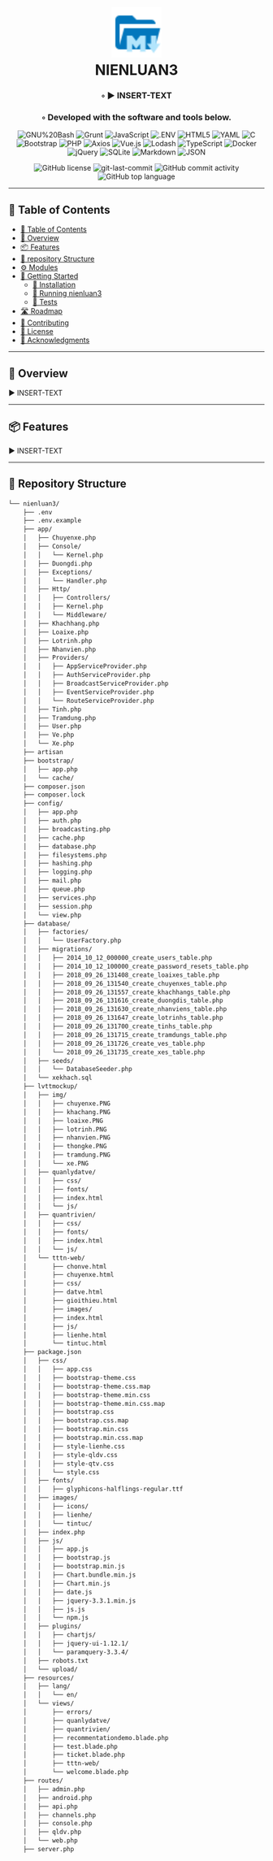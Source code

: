 <div align="center">
<h1 align="center">
<img src="https://raw.githubusercontent.com/PKief/vscode-material-icon-theme/ec559a9f6bfd399b82bb44393651661b08aaf7ba/icons/folder-markdown-open.svg" width="100" />
<br>NIENLUAN3</h1>
<h3>◦ ► INSERT-TEXT</h3>
<h3>◦ Developed with the software and tools below.</h3>

<p align="center">
<img src="https://img.shields.io/badge/GNU%20Bash-4EAA25.svg?style=flat-square&logo=GNU-Bash&logoColor=white" alt="GNU%20Bash" />
<img src="https://img.shields.io/badge/Grunt-FAA918.svg?style=flat-square&logo=Grunt&logoColor=white" alt="Grunt" />
<img src="https://img.shields.io/badge/JavaScript-F7DF1E.svg?style=flat-square&logo=JavaScript&logoColor=black" alt="JavaScript" />
<img src="https://img.shields.io/badge/.ENV-ECD53F.svg?style=flat-square&logo=dotenv&logoColor=black" alt=".ENV" />
<img src="https://img.shields.io/badge/HTML5-E34F26.svg?style=flat-square&logo=HTML5&logoColor=white" alt="HTML5" />
<img src="https://img.shields.io/badge/YAML-CB171E.svg?style=flat-square&logo=YAML&logoColor=white" alt="YAML" />
<img src="https://img.shields.io/badge/C-A8B9CC.svg?style=flat-square&logo=C&logoColor=black" alt="C" />
<img src="https://img.shields.io/badge/Bootstrap-7952B3.svg?style=flat-square&logo=Bootstrap&logoColor=white" alt="Bootstrap" />
<img src="https://img.shields.io/badge/PHP-777BB4.svg?style=flat-square&logo=PHP&logoColor=white" alt="PHP" />

<img src="https://img.shields.io/badge/Axios-5A29E4.svg?style=flat-square&logo=Axios&logoColor=white" alt="Axios" />
<img src="https://img.shields.io/badge/Vue.js-4FC08D.svg?style=flat-square&logo=vuedotjs&logoColor=white" alt="Vue.js" />
<img src="https://img.shields.io/badge/Lodash-3492FF.svg?style=flat-square&logo=Lodash&logoColor=white" alt="Lodash" />
<img src="https://img.shields.io/badge/TypeScript-3178C6.svg?style=flat-square&logo=TypeScript&logoColor=white" alt="TypeScript" />
<img src="https://img.shields.io/badge/Docker-2496ED.svg?style=flat-square&logo=Docker&logoColor=white" alt="Docker" />
<img src="https://img.shields.io/badge/jQuery-0769AD.svg?style=flat-square&logo=jQuery&logoColor=white" alt="jQuery" />
<img src="https://img.shields.io/badge/SQLite-003B57.svg?style=flat-square&logo=SQLite&logoColor=white" alt="SQLite" />
<img src="https://img.shields.io/badge/Markdown-000000.svg?style=flat-square&logo=Markdown&logoColor=white" alt="Markdown" />
<img src="https://img.shields.io/badge/JSON-000000.svg?style=flat-square&logo=JSON&logoColor=white" alt="JSON" />
</p>
<img src="https://img.shields.io/github/license/tongteo/nienluan3?style=flat-square&color=5D6D7E" alt="GitHub license" />
<img src="https://img.shields.io/github/last-commit/tongteo/nienluan3?style=flat-square&color=5D6D7E" alt="git-last-commit" />
<img src="https://img.shields.io/github/commit-activity/m/tongteo/nienluan3?style=flat-square&color=5D6D7E" alt="GitHub commit activity" />
<img src="https://img.shields.io/github/languages/top/tongteo/nienluan3?style=flat-square&color=5D6D7E" alt="GitHub top language" />
</div>

---

## 📖 Table of Contents
- [📖 Table of Contents](#-table-of-contents)
- [📍 Overview](#-overview)
- [📦 Features](#-features)
- [📂 repository Structure](#-repository-structure)
- [⚙️ Modules](#modules)
- [🚀 Getting Started](#-getting-started)
    - [🔧 Installation](#-installation)
    - [🤖 Running nienluan3](#-running-nienluan3)
    - [🧪 Tests](#-tests)
- [🛣 Roadmap](#-roadmap)
- [🤝 Contributing](#-contributing)
- [📄 License](#-license)
- [👏 Acknowledgments](#-acknowledgments)

---


## 📍 Overview

► INSERT-TEXT

---

## 📦 Features

► INSERT-TEXT

---


## 📂 Repository Structure

```sh
└── nienluan3/
    ├── .env
    ├── .env.example
    ├── app/
    │   ├── Chuyenxe.php
    │   ├── Console/
    │   │   └── Kernel.php
    │   ├── Duongdi.php
    │   ├── Exceptions/
    │   │   └── Handler.php
    │   ├── Http/
    │   │   ├── Controllers/
    │   │   ├── Kernel.php
    │   │   └── Middleware/
    │   ├── Khachhang.php
    │   ├── Loaixe.php
    │   ├── Lotrinh.php
    │   ├── Nhanvien.php
    │   ├── Providers/
    │   │   ├── AppServiceProvider.php
    │   │   ├── AuthServiceProvider.php
    │   │   ├── BroadcastServiceProvider.php
    │   │   ├── EventServiceProvider.php
    │   │   └── RouteServiceProvider.php
    │   ├── Tinh.php
    │   ├── Tramdung.php
    │   ├── User.php
    │   ├── Ve.php
    │   └── Xe.php
    ├── artisan
    ├── bootstrap/
    │   ├── app.php
    │   └── cache/
    ├── composer.json
    ├── composer.lock
    ├── config/
    │   ├── app.php
    │   ├── auth.php
    │   ├── broadcasting.php
    │   ├── cache.php
    │   ├── database.php
    │   ├── filesystems.php
    │   ├── hashing.php
    │   ├── logging.php
    │   ├── mail.php
    │   ├── queue.php
    │   ├── services.php
    │   ├── session.php
    │   └── view.php
    ├── database/
    │   ├── factories/
    │   │   └── UserFactory.php
    │   ├── migrations/
    │   │   ├── 2014_10_12_000000_create_users_table.php
    │   │   ├── 2014_10_12_100000_create_password_resets_table.php
    │   │   ├── 2018_09_26_131408_create_loaixes_table.php
    │   │   ├── 2018_09_26_131540_create_chuyenxes_table.php
    │   │   ├── 2018_09_26_131557_create_khachhangs_table.php
    │   │   ├── 2018_09_26_131616_create_duongdis_table.php
    │   │   ├── 2018_09_26_131630_create_nhanviens_table.php
    │   │   ├── 2018_09_26_131647_create_lotrinhs_table.php
    │   │   ├── 2018_09_26_131700_create_tinhs_table.php
    │   │   ├── 2018_09_26_131715_create_tramdungs_table.php
    │   │   ├── 2018_09_26_131726_create_ves_table.php
    │   │   └── 2018_09_26_131735_create_xes_table.php
    │   ├── seeds/
    │   │   └── DatabaseSeeder.php
    │   └── xekhach.sql
    ├── lvttmockup/
    │   ├── img/
    │   │   ├── chuyenxe.PNG
    │   │   ├── khachang.PNG
    │   │   ├── loaixe.PNG
    │   │   ├── lotrinh.PNG
    │   │   ├── nhanvien.PNG
    │   │   ├── thongke.PNG
    │   │   ├── tramdung.PNG
    │   │   └── xe.PNG
    │   ├── quanlydatve/
    │   │   ├── css/
    │   │   ├── fonts/
    │   │   ├── index.html
    │   │   └── js/
    │   ├── quantrivien/
    │   │   ├── css/
    │   │   ├── fonts/
    │   │   ├── index.html
    │   │   └── js/
    │   └── tttn-web/
    │       ├── chonve.html
    │       ├── chuyenxe.html
    │       ├── css/
    │       ├── datve.html
    │       ├── gioithieu.html
    │       ├── images/
    │       ├── index.html
    │       ├── js/
    │       ├── lienhe.html
    │       └── tintuc.html
    ├── package.json
    │   ├── css/
    │   │   ├── app.css
    │   │   ├── bootstrap-theme.css
    │   │   ├── bootstrap-theme.css.map
    │   │   ├── bootstrap-theme.min.css
    │   │   ├── bootstrap-theme.min.css.map
    │   │   ├── bootstrap.css
    │   │   ├── bootstrap.css.map
    │   │   ├── bootstrap.min.css
    │   │   ├── bootstrap.min.css.map
    │   │   ├── style-lienhe.css
    │   │   ├── style-qldv.css
    │   │   ├── style-qtv.css
    │   │   └── style.css
    │   ├── fonts/
    │   │   ├── glyphicons-halflings-regular.ttf
    │   ├── images/
    │   │   ├── icons/
    │   │   ├── lienhe/
    │   │   └── tintuc/
    │   ├── index.php
    │   ├── js/
    │   │   ├── app.js
    │   │   ├── bootstrap.js
    │   │   ├── bootstrap.min.js
    │   │   ├── Chart.bundle.min.js
    │   │   ├── Chart.min.js
    │   │   ├── date.js
    │   │   ├── jquery-3.3.1.min.js
    │   │   ├── js.js
    │   │   └── npm.js
    │   ├── plugins/
    │   │   ├── chartjs/
    │   │   ├── jquery-ui-1.12.1/
    │   │   └── paramquery-3.3.4/
    │   ├── robots.txt
    │   └── upload/
    ├── resources/
    │   ├── lang/
    │   │   └── en/
    │   └── views/
    │       ├── errors/
    │       ├── quanlydatve/
    │       ├── quantrivien/
    │       ├── recommentationdemo.blade.php
    │       ├── test.blade.php
    │       ├── ticket.blade.php
    │       ├── tttn-web/
    │       └── welcome.blade.php
    ├── routes/
    │   ├── admin.php
    │   ├── android.php
    │   ├── api.php
    │   ├── channels.php
    │   ├── console.php
    │   ├── qldv.php
    │   └── web.php
    ├── server.php
 
